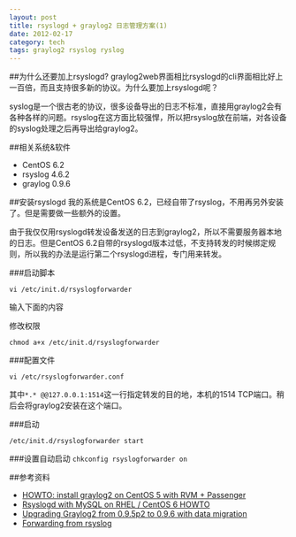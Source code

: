 ```yaml
---
layout: post
title: rsyslogd + graylog2 日志管理方案(1)
date: 2012-02-17
category: tech
tags: graylog2 rsyslog ryslog
---
```

##为什么还要加上rsyslogd?
graylog2web界面相比rsyslogd的cli界面相比好上一百倍，而且支持很多新的协议。为什么要加上rsyslogd呢？

syslog是一个很古老的协议，很多设备导出的日志不标准，直接用graylog2会有各种各样的问题。rsyslog在这方面比较强悍，所以把rsyslog放在前端，对各设备的syslog处理之后再导出给graylog2。

##相关系统&软件
* CentOS 6.2
* rsyslog 4.6.2
* graylog 0.9.6

##安装rsyslogd
我的系统是CentOS 6.2，已经自带了rsyslog，不用再另外安装了。但是需要做一些额外的设置。

由于我仅仅用rsyslogd转发设备发送的日志到graylog2，所以不需要服务器本地的日志。但是CentOS 6.2自带的rsyslogd版本过低，不支持转发的时候绑定规则，所以我的办法是运行第二个rsyslogd进程，专门用来转发。

###启动脚本

	vi /etc/init.d/rsyslogforwarder
	
输入下面的内容

<script src="https://gist.github.com/1846479.js"> </script>

修改权限

	chmod a+x /etc/init.d/rsyslogforwarder


###配置文件

	vi /etc/rsyslogforwarder.conf
	
<script src="https://gist.github.com/1846489.js?file=rsyslogforwarder.conf"></script>

其中`*.* @@127.0.0.1:1514`这一行指定转发的目的地，本机的1514 TCP端口。稍后会将graylog2安装在这个端口。

###启动

`/etc/init.d/rsyslogforwarder start`

###设置自动启动
`chkconfig rsyslogforwarder on`

##参考资料
* [HOWTO: install graylog2 on CentOS 5 with RVM + Passenger](http://joemiller.me/2011/04/13/howto-install-graylog2-on-centos-5-with-rvm-passenger/)
* [Rsyslogd with MySQL on RHEL / CentOS 6 HOWTO](http://www.standalone-sysadmin.com/blog/2011/09/rsyslogd-with-mysql-on-rhel-centos-6-howto/)
* [Upgrading Graylog2 from 0.9.5p2 to 0.9.6 with data migration](http://andreas-lehr.com/blog/archives/556-upgrading-graylog2-from-0-9-5p2-to-0-9-6-with-data-migration.html)
* [Forwarding from rsyslog](https://github.com/Graylog2/graylog2-server/wiki/Forwarding-from-rsyslog)